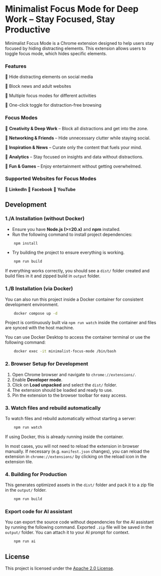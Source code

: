 # Minimalist Focus Mode for Deep Work – Stay Focused, Stay Productive

Minimalist Focus Mode is a Chrome extension designed to help users stay focused by hiding distracting elements. This
extension allows users to toggle focus mode, which hides specific elements.

### Features

🔹 Hide distracting elements on social media

🔹 Block news and adult websites

🔹 Multiple focus modes for different activities

🔹 One-click toggle for distraction-free browsing

### Focus Modes

🔹 **Creativity & Deep Work** – Block all distractions and get into the zone.

🔹 **Networking & Friends** – Hide unnecessary clutter while staying social.

🔹 **Inspiration & News** – Curate only the content that fuels your mind.

🔹 **Analytics** – Stay focused on insights and data without distractions.

🔹 **Fun & Games** – Enjoy entertainment without getting overwhelmed.

### Supported Websites for Focus Modes

🔹 **LinkedIn**
🔹 **Facebook**
🔹 **YouTube**

## Development

### 1./A Installation (without Docker)

- Ensure you have **Node.js (>=20.x)** and **npm** installed.
- Run the following command to install project dependencies:

```sh
    npm install
```

- Try building the project to ensure everything is working.

```sh
    npm run build
```

If everything works correctly, you should see a `dist/` folder created and build
files in it and zipped build in `output` folder.

### 1./B Installation (via Docker)

You can also run this project inside a Docker container for consistent development environment.

```sh
    docker compose up -d
```

Project is continuously built via `npm run watch` inside the container and files are synced with the host machine.

You can use Docker Desktop to access the container terminal or use the following command:

```sh
    docker exec -it minimalist-focus-mode /bin/bash
```

### 2. Browser Setup for Development

1. Open Chrome browser and navigate to `chrome://extensions/`.
2. Enable **Developer mode**.
3. Click on **Load unpacked** and select the `dist/` folder.
4. The extension should be loaded and ready to use.
5. Pin the extension to the browser toolbar for easy access.

### 3. Watch files and rebuild automatically

To watch files and rebuild automatically without starting a server:

```sh
    npm run watch
```

If using Docker, this is already running inside the container.

In most cases, you will not need to reload the extension in browser manually.
If necessary (e.g. `manifest.json` changes), you can reload the extension in `chrome://extensions/` by clicking on the
reload icon in the extension
tile.

### 4. Building for Production

This generates optimized assets in the `dist/` folder and pack it to a zip file in the `output/` folder.

```sh
    npm run build
```

### Export code for AI assistant

You can export the source code without dependencies for the AI assistant by running the following command.
Exported `.zip` file will be saved in the `output/` folder.
You can attach it to your AI prompt for context.

```sh
    npm run ai
```

## License

This project is licensed under the [Apache 2.0 License](LICENSE).
